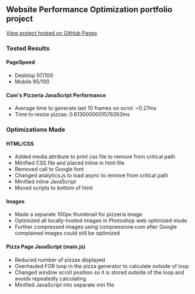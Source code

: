 ## Website Performance Optimization portfolio project

[View project hosted on GitHub Pages](http://cloverhub.github.io/)

### Tested Results

#### PageSpeed
* Desktop 97/100
* Mobile 95/100
#### Cam's Pizzeria JavaScript Performance
* Average time to generate last 10 frames on scrol: ~0.27ms
* Time to resize pizzas: 0.6130000001576263ms

### Optimizations Made

#### HTML/CSS
* Added media attribute to print css file to remove from critical path
* Minified CSS file and placed inline in html file
* Removed call to Google font
* Changed analytics.js to load async to remove from critical path
* Minified inline JavaScript
* Moved scripts to bottom of html

#### Images
* Made a separate 100px thumbnail for pizzeria image
* Optimized all locally-hosted images in Photoshop web optimized mode
* Further compressed images using compressnow.com after Google complained images could still be optimized

#### Pizza Page JavaScript (main.js)
* Reduced number of pizzas displayed
* Overhauled FOR loop in the pizza generator to calculate outside of loop
* Changed window scroll position so it is stored outside of the loop and avoids repeatedly calculating
* Minified JavaScript into separate min file
